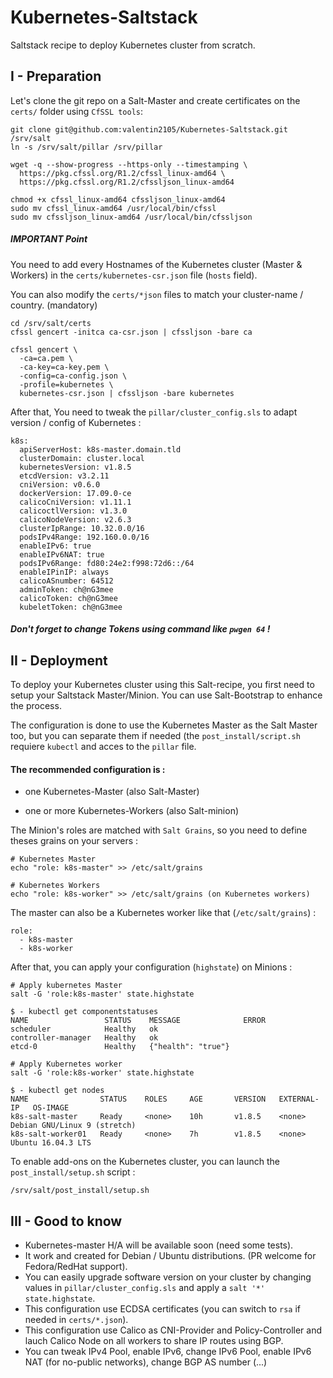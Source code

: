 # Kubernetes-Saltstack
Saltstack recipe to deploy Kubernetes cluster from scratch.

## I - Preparation

Let's clone the git repo on a Salt-Master and create certificates on the `certs/` folder using `CfSSL tools`:

```
git clone git@github.com:valentin2105/Kubernetes-Saltstack.git /srv/salt
ln -s /srv/salt/pillar /srv/pillar

wget -q --show-progress --https-only --timestamping \
  https://pkg.cfssl.org/R1.2/cfssl_linux-amd64 \
  https://pkg.cfssl.org/R1.2/cfssljson_linux-amd64

chmod +x cfssl_linux-amd64 cfssljson_linux-amd64
sudo mv cfssl_linux-amd64 /usr/local/bin/cfssl
sudo mv cfssljson_linux-amd64 /usr/local/bin/cfssljson
```

##### IMPORTANT Point
You need to add every Hostnames of the Kubernetes cluster (Master & Workers) in the  `certs/kubernetes-csr.json` file (`hosts` field).  

You can also modify the `certs/*json` files to match your cluster-name / country. (mandatory)

```
cd /srv/salt/certs
cfssl gencert -initca ca-csr.json | cfssljson -bare ca

cfssl gencert \
  -ca=ca.pem \
  -ca-key=ca-key.pem \
  -config=ca-config.json \
  -profile=kubernetes \
  kubernetes-csr.json | cfssljson -bare kubernetes
```
After that, You need to tweak the `pillar/cluster_config.sls` to adapt version / config of Kubernetes :

```
k8s:
  apiServerHost: k8s-master.domain.tld 
  clusterDomain: cluster.local
  kubernetesVersion: v1.8.5
  etcdVersion: v3.2.11
  cniVersion: v0.6.0
  dockerVersion: 17.09.0-ce
  calicoCniVersion: v1.11.1
  calicoctlVersion: v1.3.0
  calicoNodeVersion: v2.6.3
  clusterIpRange: 10.32.0.0/16
  podsIPv4Range: 192.160.0.0/16
  enableIPv6: true
  enableIPv6NAT: true
  podsIPv6Range: fd80:24e2:f998:72d6::/64
  enableIPinIP: always
  calicoASnumber: 64512
  adminToken: ch@nG3mee
  calicoToken: ch@nG3mee
  kubeletToken: ch@nG3mee
```
##### Don't forget to change Tokens using command like `pwgen 64` !

## II - Deployment

To deploy your Kubernetes cluster using this Salt-recipe, you first need to setup your Saltstack Master/Minion. You can use Salt-Bootstrap to enhance the process. 

The configuration is done to use the Kubernetes Master as the Salt Master too, but you can separate them if needed (the `post_install/script.sh` requiere `kubectl` and acces to the `pillar` file.

#### The recommended configuration is :

- one Kubernetes-Master (also Salt-Master)

- one or more Kubernetes-Workers (also Salt-minion)

The Minion's roles are matched with `Salt Grains`, so you need to define theses grains on your servers :

```
# Kubernetes Master
echo "role: k8s-master" >> /etc/salt/grains

# Kubernetes Workers
echo "role: k8s-worker" >> /etc/salt/grains (on Kubernetes workers)
```

The master can also be a Kubernetes worker like that  (`/etc/salt/grains`) :

```
role:
  - k8s-master
  - k8s-worker
```

After that, you can apply your configuration (`highstate`) on Minions :

```
# Apply kubernetes Master
salt -G 'role:k8s-master' state.highstate

$ - kubectl get componentstatuses
NAME                 STATUS    MESSAGE              ERROR
scheduler            Healthy   ok
controller-manager   Healthy   ok
etcd-0               Healthy   {"health": "true"}

# Apply Kubernetes worker
salt -G 'role:k8s-worker' state.highstate

$ - kubectl get nodes
NAME                STATUS    ROLES     AGE       VERSION   EXTERNAL-IP   OS-IMAGE                       
k8s-salt-master     Ready     <none>    10h       v1.8.5    <none>        Debian GNU/Linux 9 (stretch) 
k8s-salt-worker01   Ready     <none>    7h        v1.8.5    <none>        Ubuntu 16.04.3 LTS 
```

To enable add-ons on the Kubernetes cluster, you can launch the `post_install/setup.sh` script :

```
/srv/salt/post_install/setup.sh
```

## III - Good to know

- Kubernetes-master H/A will be available soon (need some tests).
- It work and created for Debian / Ubuntu distributions. (PR welcome for Fedora/RedHat support).
- You can easily upgrade software version on your cluster by changing values in `pillar/cluster_config.sls` and apply a `salt '*' state.highstate`.
- This configuration use ECDSA certificates (you can switch to `rsa` if needed in `certs/*.json`).
- This configuration use Calico as CNI-Provider and Policy-Controller and lauch Calico Node on all workers to share IP routes using BGP.
- You can tweak IPv4 Pool, enable IPv6, change IPv6 Pool, enable IPv6 NAT (for no-public networks), change BGP AS number (...)

